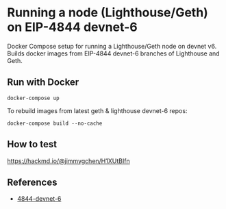 # Running a node (Lighthouse/Geth) on EIP-4844 devnet-6

Docker Compose setup for running a Lighthouse/Geth node on devnet v6. Builds docker images from EIP-4844 devnet-6 branches of Lighthouse and Geth.

## Run with Docker

```
docker-compose up
```

To rebuild images from latest geth & lighthouse devnet-6 repos:

```
docker-compose build --no-cache
```

## How to test

https://hackmd.io/@jimmygchen/H1XUtBIfn

## References 

- [4844-devnet-6](https://4844-devnet-6.ethpandaops.io/)
